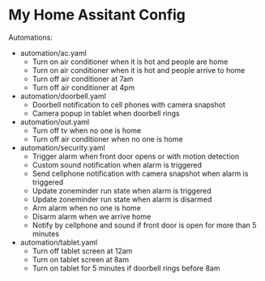 # My Home Assitant Config

Automations:
* automation/ac.yaml
  * Turn on air conditioner when it is hot and people are home
  * Turn on air conditioner when it is hot and people arrive to home
  * Turn off air conditioner at 7am
  * Turn off air conditioner at 4pm
* automation/doorbell.yaml
  * Doorbell notification to cell phones with camera snapshot
  * Camera popup in tablet when doorbell rings
* automation/out.yaml
  * Turn off tv when no one is home
  * Turn off air conditioner when no one is home
* automation/security.yaml
  * Trigger alarm when front door opens or with motion detection
  * Custom sound notification when alarm is triggered
  * Send cellphone notification with camera snapshot when alarm is triggered
  * Update zoneminder run state when alarm is triggered 
  * Update zoneminder run state when alarm is disarmed
  * Arm alarm when no one is home
  * Disarm alarm when we arrive home
  * Notify by cellphone and sound if front door is open for more than 5 minutes
* automation/tablet.yaml
  * Turn off tablet screen at 12am
  * Turn on tablet screen at 8am
  * Turn on tablet for 5 minutes if doorbell rings before 8am
  

